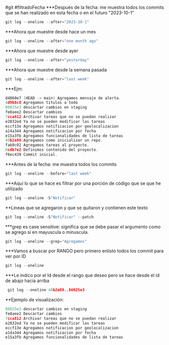 #git 
#filtradoFecha
***Después de la fecha: me muestra todos los commits que se han realizado en esta fecha o en el futuro "2023-10-1"
```C
git log --oneline --after="2023-10-1"
```

***Ahora que muestre desde hace un mes 
```c
git log --oneline --after="one month ago"
```

***Ahora que muestre desde ayer
```c
git log --oneline --after="yesterday"
```

***Ahora que muestre desde la semana pasada
```c
git log --oneline --after="last week"
```


***Ejm:

```c
d4060e7 (HEAD -> main) Agregamos mensaje de alerta.
4d9b8c8 Agregamos titulos a todo
86025e3 descartar cambios en staging
fe8aee2 Descartar cambios
7cca812 Archivar tareas que no se puedan realizar
e2832ed Ya no se pueden modificar las tareas
eccf13e Agregamos notificacion por geolocalizacion
a14a344 Agregamos notificacion por fecha
e15a3fb Agregamos funcionalidades de lista de tareas
48b2e88 Agregamos como inicializar un repo.
fab0c02 Agregamos tareas al proyecto.
0cdb7e2 Definimos contenido del proyecto.
f6ec439 Commit inicial.

```


***Antes de la fecha: me muestra todos los commits 

```c
git log --oneline --before="last week"
```

***Aquí lo que se hace es filtrar por una porción de código que se que he utilizado 
```c
git log --oneline -S"Notificar"
```
 **Lineas que se agregaron y que se quitaron y contienen este texto 
```c
git log --oneline -S"Notificar" --patch
```


***grep es case sensitive: significa que se debe pasar el argumento como se agrego si en mayuscula o minuscula.
```c
git log --oneline --grep="Agregamos"
```

***Vamos a buscar por RANGO pero primero enlisto todos los commit para ver por ID 

```C
git log --oneline

```

***Le indico por el Id desde el rango que deseo pero se hace desde el id de abajo hacia arriba 
```C
 git log --oneline 48b2e88..86025e3

```

**Ejemplo de visualización:

```c
86025e3 descartar cambios en staging
fe8aee2 Descartar cambios
7cca812 Archivar tareas que no se puedan realizar
e2832ed Ya no se pueden modificar las tareas
eccf13e Agregamos notificacion por geolocalizacion
a14a344 Agregamos notificacion por fecha
e15a3fb Agregamos funcionalidades de lista de tareas

```

